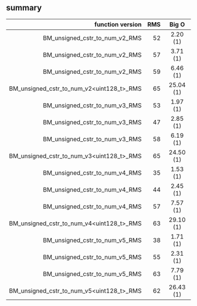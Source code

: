 
## summary

|function version       | RMS                  | Big O                      |
|----------------------:|---------------------:|:--------------------------:|
| BM_unsigned_cstr_to_num_v2<unsigned-short>_RMS | 52 | 2.20 (1) |
| BM_unsigned_cstr_to_num_v2<unsigned-int>_RMS | 57 | 3.71 (1) |
| BM_unsigned_cstr_to_num_v2<unsigned-long>_RMS | 59 | 6.46 (1) |
| BM_unsigned_cstr_to_num_v2<uint128_t>_RMS | 65 | 25.04 (1) |
| BM_unsigned_cstr_to_num_v3<unsigned-short>_RMS | 53 | 1.97 (1) |
| BM_unsigned_cstr_to_num_v3<unsigned-int>_RMS | 47 | 2.85 (1) |
| BM_unsigned_cstr_to_num_v3<unsigned-long>_RMS | 58 | 6.19 (1) |
| BM_unsigned_cstr_to_num_v3<uint128_t>_RMS | 65 | 24.50 (1) |
| BM_unsigned_cstr_to_num_v4<unsigned-short>_RMS | 35 | 1.53 (1) |
| BM_unsigned_cstr_to_num_v4<unsigned-int>_RMS | 44 | 2.45 (1) |
| BM_unsigned_cstr_to_num_v4<unsigned-long>_RMS | 57 | 7.57 (1) |
| BM_unsigned_cstr_to_num_v4<uint128_t>_RMS | 63 | 29.10 (1) |
| BM_unsigned_cstr_to_num_v5<unsigned-short>_RMS | 38 | 1.71 (1) |
| BM_unsigned_cstr_to_num_v5<unsigned-int>_RMS | 55 | 2.31 (1) |
| BM_unsigned_cstr_to_num_v5<unsigned-long>_RMS | 63 | 7.79 (1) |
| BM_unsigned_cstr_to_num_v5<uint128_t>_RMS | 62 | 26.43 (1) |
